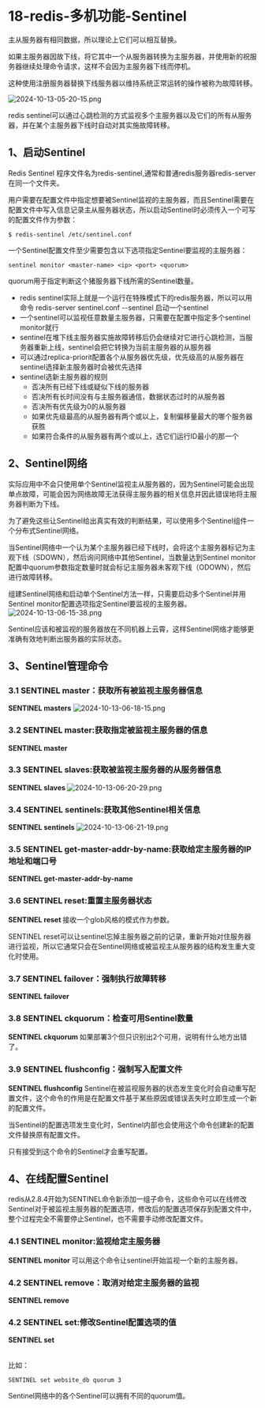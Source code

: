 # 18-redis-多机功能-Sentinel
主从服务器有相同数据，所以理论上它们可以相互替换。

如果主服务器因故下线，将它其中一个从服务器转换为主服务器，并使用新的祝服务器继续处理命令请求，这样不会因为主服务器下线而停机。

这种使用注册服务器替换下线服务器以维持系统正常运转的操作被称为故障转移。

![2024-10-13-05-20-15.png](./images/2024-10-13-05-20-15.png)

redis sentinel可以通过心跳检测的方式监视多个主服务器以及它们的所有从服务器，并在某个主服务器下线时自动对其实施故障转移。

## 1、启动Sentinel
Redis Sentinel 程序文件名为redis-sentinel,通常和普通redis服务器redis-server在同一个文件夹。

用户需要在配置文件中指定想要被Sentinel监视的主服务器，而且Sentinel需要在配置文件中写入信息记录主从服务器状态，所以启动Sentinel时必须传入一个可写的配置文件作为参数：
```
$ redis-sentinel /etc/sentinel.conf
```
一个Sentinel配置文件至少需要包含以下选项指定Sentinel要监视的主服务器：
```
sentinel monitor <master-name> <ip> <port> <quorum>
```
quorum用于指定判断这个猪服务器下线所需的Sentinel数量。

- redis sentinel实际上就是一个运行在特殊模式下的redis服务器，所以可以用命令 redis-server sentinel.conf --sentinel 启动一个sentinel
- 一个sentinel可以监视任意数量主服务器，只需要在配置中指定多个sentinel monitor就行
- sentinel在堆下线主服务器实施故障转移后仍会继续对它进行心跳检测，当服务器重新上线，sentinel会把它转换为当前主服务器的从服务器
- 可以通过replica-priorit配置各个从服务器优先级，优先级高的从服务器在sentinel选择新主服务器时会被优先选择
- sentinel选新主服务器的规则
    - 否决所有已经下线或疑似下线的服务器
    - 否决所有长时间没有与主服务器通信，数据状态过时的从服务器
    - 否决所有优先级为0的从服务器
    - 如果优先级最高的从服务器有两个或以上，复制偏移量最大的哪个服务器获胜
    - 如果符合条件的从服务器有两个或以上，选它们运行ID最小的那一个

## 2、Sentinel网络
实际应用中不会只使用单个Sentinel监视主从服务器的，因为Sentinel可能会出现单点故障，可能会因为网络故障无法获得主服务器的相关信息并因此错误地将主服务器判断为下线。

为了避免这些让Sentinel给出真实有效的判断结果，可以使用多个Sentinel组件一个分布式Sentinel网络。

当Sentinel网络中一个认为某个主服务器已经下线时，会将这个主服务器标记为主观下线（SDOWN），然后询问网络中其他Sentinel，当数量达到Sentinel monitor配置中quorum参数指定数量时就会标记主服务器未客观下线（ODOWN），然后进行故障转移。

组建Sentinel网络和启动单个Sentinel方法一样，只需要启动多个Sentinel并用Sentinel monitor配置选项指定Sentinel要监视的主服务器。
![2024-10-13-06-15-38.png](./images/2024-10-13-06-15-38.png)


Sentinel应该和被监视的服务器放在不同机器上云霄，这样Sentinel网络才能够更准确有效地判断出服务器的实际状态。

## 3、Sentinel管理命令
### 3.1 SENTINEL master：获取所有被监视主服务器信息
**SENTINEL masters**
![2024-10-13-06-18-15.png](./images/2024-10-13-06-18-15.png)

### 3.2 SENTINEL master:获取指定被监视主服务器的信息
**SENTINEL master <master-name>**

### 3.3 SENTINEL slaves:获取被监视主服务器的从服务器信息
**SENTINEL slaves <master-name>**
![2024-10-13-06-20-29.png](./images/2024-10-13-06-20-29.png)

### 3.4 SENTINEL sentinels:获取其他Sentinel相关信息
**SENTINEL sentinels <master-name>**
![2024-10-13-06-21-19.png](./images/2024-10-13-06-21-19.png)

### 3.5 SENTINEL get-master-addr-by-name:获取给定主服务器的IP地址和端口号
**SENTINEL get-master-addr-by-name <master-name>**

### 3.6 SENTINEL reset:重置主服务器状态
**SENTINEL reset <pattern>**
接收一个glob风格的模式作为参数。

SENTINEL reset可以让sentinel忘掉主服务器之前的记录，重新开始对住服务器进行监视，所以它通常只会在Sentinel网络或被监视主从服务器的结构发生重大变化时使用。

### 3.7 SENTINEL failover：强制执行故障转移
**SENTINEL failover <master-name>**

### 3.8 SENTINEL ckquorum：检查可用Sentinel数量
**SENTINEL ckquorum <master-name>**
如果部署3个但只识别出2个可用，说明有什么地方出错了。

### 3.9 SENTINEL flushconfig：强制写入配置文件
**SENTINEL flushconfig**
Sentinel在被监视服务器的状态发生变化时会自动重写配置文件，这个命令的作用是在配置文件基于某些原因或错误丢失时立即生成一个新的配置文件。

当Sentinel的配置选项发生变化时，Sentinel内部也会使用这个命令创建新的配置文件替换原有配置文件。

只有接受到这个命令的Sentinel才会重写配置。

## 4、在线配置Sentinel
redis从2.8.4开始为SENTINEL命令新添加一组子命令，这些命令可以在线修改Sentinel对于被监视主服务器的配置选项，修改后的配置选项保存到配置文件中，整个过程完全不需要停止Sentinel，也不需要手动修改配置文件。

### 4.1 SENTINEL monitor:监视给定主服务器
**SENTINEL monitor <master-name> <ip> <port> <quorum>**
可以用这个命令让sentinel开始监视一个新的主服务器。

### 4.2 SENTINEL remove：取消对给定主服务器的监视
**SENTINEL remove <masters-name>**

### 4.2 SENTINEL set:修改Sentinel配置选项的值
**SENTINEL set <master-name> <option> <value>**

比如：
```
SENTINEL set website_db quorum 3
```

Sentinel网络中的各个Sentinel可以拥有不同的quorum值。